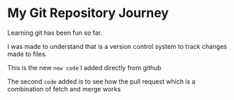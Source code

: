 # My Git Repository Journey

Learning git has been fun so far. 

I was made to understand that is a version control system to track changes made to files.

This is the new `new code` I added directly from github

The second `code` added is to see how the pull request which is a combination of fetch and merge works
